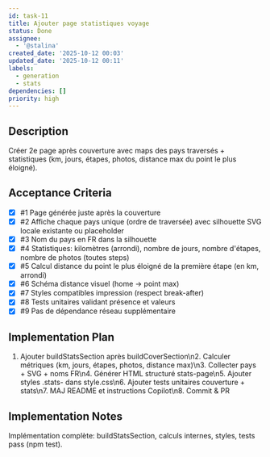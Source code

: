 ```yaml
---
id: task-11
title: Ajouter page statistiques voyage
status: Done
assignee:
  - '@stalina'
created_date: '2025-10-12 00:03'
updated_date: '2025-10-12 00:11'
labels:
  - generation
  - stats
dependencies: []
priority: high
---
```


## Description

<!-- SECTION:DESCRIPTION:BEGIN -->
Créer 2e page après couverture avec maps des pays traversés + statistiques (km, jours, étapes, photos, distance max du point le plus éloigné).
<!-- SECTION:DESCRIPTION:END -->

## Acceptance Criteria
<!-- AC:BEGIN -->
- [x] #1 Page générée juste après la couverture
- [x] #2 Affiche chaque pays unique (ordre de traversée) avec silhouette SVG locale existante ou placeholder
- [x] #3 Nom du pays en FR dans la silhouette
- [x] #4 Statistiques: kilomètres (arrondi), nombre de jours, nombre d'étapes, nombre de photos (toutes steps)
- [x] #5 Calcul distance du point le plus éloigné de la première étape (en km, arrondi)
- [x] #6 Schéma distance visuel (home -> point max)
- [x] #7 Styles compatibles impression (respect break-after)
- [x] #8 Tests unitaires validant présence et valeurs
- [x] #9 Pas de dépendance réseau supplémentaire
<!-- AC:END -->

## Implementation Plan

<!-- SECTION:PLAN:BEGIN -->
1. Ajouter buildStatsSection après buildCoverSection\n2. Calculer métriques (km, jours, étapes, photos, distance max)\n3. Collecter pays + SVG + noms FR\n4. Générer HTML structuré stats-page\n5. Ajouter styles .stats- dans style.css\n6. Ajouter tests unitaires couverture + stats\n7. MAJ README et instructions Copilot\n8. Commit & PR
<!-- SECTION:PLAN:END -->

## Implementation Notes

<!-- SECTION:NOTES:BEGIN -->
Implémentation complète: buildStatsSection, calculs internes, styles, tests pass (npm test).
<!-- SECTION:NOTES:END -->
